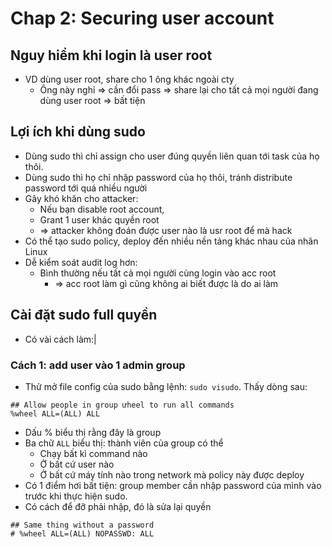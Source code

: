# Chap 2: Securing user account
## Nguy hiểm khi login là user root
- VD dùng user root, share cho 1 ông khác ngoài cty
    - Ông này nghỉ => cần đổi pass => share lại cho tất cả mọi người đang dùng user root => bất tiện
## Lợi ích khi dùng sudo
- Dùng sudo thì chỉ assign cho user đúng quyền liên quan tới task của họ thôi.
- Dùng sudo thì họ chỉ nhập password của họ thôi, tránh distribute password tới quá nhiều người
- Gây khó khăn cho attacker: 
    - Nếu bạn disable root account,
    - Grant 1 user khác quyền root
    - => attacker không đoán được user nào là usr root để mà hack
- Có thể tạo sudo policy, deploy đến nhiều nền tảng khác nhau của nhân Linux
- Dễ kiểm soát audit log hơn:
    - Bình thường nếu tất cả mọi người cùng login vào acc root
        - => acc root làm gì cũng không ai biết được là do ai làm
## Cài đặt sudo full quyền
- Có vài cách làm:|
### Cách 1: add user vào 1 admin group
- Thử mở file config của sudo bằng lệnh: `sudo visudo`. Thấy dòng sau:
```
## Allow people in group ưheel to run all commands
%wheel ALL=(ALL) ALL
```
- Dấu % biểu thị rằng đây là group
- Ba chữ `ALL` biểu thị: thành viên của group có thể
    - Chạy bất kì command nào
    - Ở bất cứ user nào
    - Ở bất cứ máy tính nào trong network mà policy này được deploy
- Có 1 điểm hơi bất tiện: group member cần nhập password của mình vào trước khi thực hiện sudo.
- Có cách để đỡ phải nhập, đó là sửa lại quyền
```
## Same thing without a password
# %wheel ALL=(ALL) NOPASSWD: ALL
```
